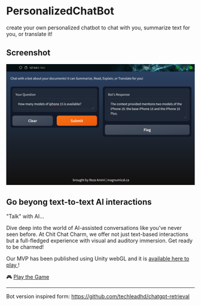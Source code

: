 # PersonalizedChatBot
create your own personalized chatbot to chat with you, summarize text for you, or translate it!

## Screenshot
![image](https://github.com/magnumical/PersonalizedChatBot/blob/main/src.png)


## Go beyong text-to-text AI interactions
"Talk" with AI...

Dive deep into the world of AI-assisted conversations like you’ve never seen before. At Chit Chat Charm, we offer not just text-based interactions but a full-fledged experience with visual and auditory immersion. Get ready to be charmed!

Our MVP has been published using Unity webGL and it is [available here to play ](https://rezaamini.itch.io/)! 

🎮 [Play the Game](https://rezaamini.itch.io/)  




----------------
Bot version inspired form:
https://github.com/techleadhd/chatgpt-retrieval



